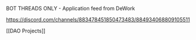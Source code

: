 BOT THREADS ONLY - Application feed from DeWork

https://discord.com/channels/883478451850473483/884934068809105511

[[DAO Projects]]